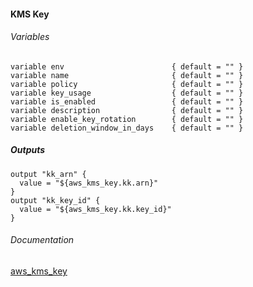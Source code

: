 ####  KMS Key


###### Variables
```
variable env                        { default = "" }
variable name                       { default = "" }
variable policy                     { default = "" }
variable key_usage                  { default = "" }
variable is_enabled                 { default = "" }
variable description                { default = "" }
variable enable_key_rotation        { default = "" }
variable deletion_window_in_days    { default = "" }
```

##### Outputs
```
output "kk_arn" {
  value = "${aws_kms_key.kk.arn}"
}
output "kk_key_id" {
  value = "${aws_kms_key.kk.key_id}"
}
```

###### Documentation
[aws_kms_key](https://www.terraform.io/docs/providers/aws/r/kms_key.html)

